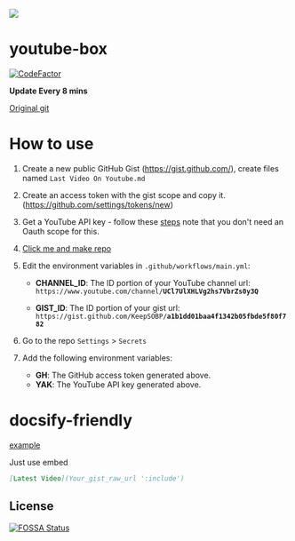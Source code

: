 ![](https://cdn.statically.io/img/bread.shx.gg/f=auto,w=450,h=450/Bb9YgJ.png)

# youtube-box

[![CodeFactor](https://www.codefactor.io/repository/github/keepsobp/youtube-box/badge)](https://www.codefactor.io/repository/github/keepsobp/youtube-box)

**Update Every 8 mins**

[Original git](https://github.com/extremecodetv/youtube-box)

# How to use
1. Create a new public GitHub Gist (https://gist.github.com/), create files named `Last Video On Youtube.md`

2. Create an access token with the gist scope and copy it. (https://github.com/settings/tokens/new)

3. Get a YouTube API key - follow these [steps](https://developers.google.com/youtube/v3/getting-started) note that you don't need an Oauth scope for this.

4. [Click me and make repo](https://github.com/keepsobp/youtube-box/generate)

5. Edit the environment variables in `.github/workflows/main.yml`:

   - **CHANNEL_ID**: The ID portion of your YouTube channel url: `https://www.youtube.com/channel/`**`UCl7UlXHLVg2hs7VbrZs0y3Q`**

   - **GIST_ID**: The ID portion of your gist url: `https://gist.github.com/KeepSOBP/`**`a1b1dd01baa4f1342b05fbde5f80f782`**

6. Go to the repo `Settings` > `Secrets`

7. Add the following environment variables:

   - **GH**: The GitHub access token generated above.
   - **YAK**: The YouTube API key generated above.

# docsify-friendly
[example](https://blog.ksp.wtf/#/youtube)

Just use embed

```markdown
[Latest Video](Your_gist_raw_url ':include')
```


## License
[![FOSSA Status](https://app.fossa.com/api/projects/git%2Bgithub.com%2FKeepSOBP%2Fyoutube-box.svg?type=large)](https://app.fossa.com/projects/git%2Bgithub.com%2FKeepSOBP%2Fyoutube-box?ref=badge_large)

